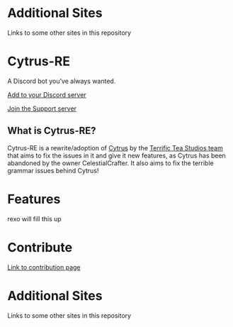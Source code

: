 <!-- Rewrite done by Odyssey346 -->
# Additional Sites
Links to some other sites in this repository

# Cytrus-RE
A Discord bot you've always wanted. 

[Add to your Discord server](https://discord.com/oauth2/authorize?client_id=596304769333592078&permissions=2113404023&scope=bot)

[Join the Support server](https://discord.gg/ymZmdaA)
## What is Cytrus-RE? 
Cytrus-RE is a rewrite/adoption of [Cytrus](https://github.com/CelestialCrafter/Cytrus) by the [Terrific Tea Studios team](https://github.com/terrific-tea) that aims to fix the issues in it and give it new features, as Cytrus has been abandoned by the owner CelestialCrafter. It also aims to fix the terrible grammar issues behind Cytrus!

# Features
rexo will fill this up
# Contribute
[Link to contribution page](https://0x00Group.github.io/coresites/CONTRIBUTING.md)
# Additional Sites
Links to some other sites in this repository

